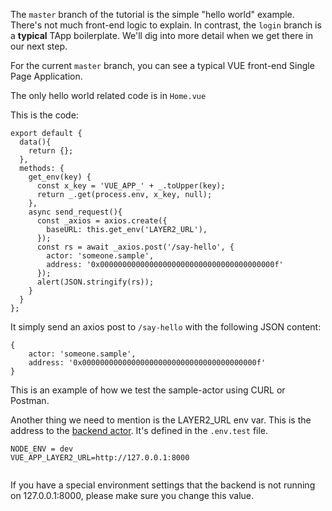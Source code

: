 The `master` branch of the tutorial is the simple "hello world" example. There's not much front-end logic to explain. In contrast, the `login` branch is a  **typical** TApp boilerplate. We'll dig into more detail when we get there in our next step.

For the current `master` branch, you can see a typical VUE front-end Single Page Application. 

The only hello world related code is in `Home.vue`

This is the code:

```
export default {
  data(){
    return {};
  },
  methods: {
    get_env(key) {
      const x_key = 'VUE_APP_' + _.toUpper(key);
      return _.get(process.env, x_key, null);
    },
    async send_request(){
      const _axios = axios.create({
        baseURL: this.get_env('LAYER2_URL'),
      });
      const rs = await _axios.post('/say-hello', {
        actor: 'someone.sample',
        address: '0x000000000000000000000000000000000000000f'
      });
      alert(JSON.stringify(rs));
    }
  }
};
```

It simply send an axios post to `/say-hello` with the following JSON content:

```
{
    actor: 'someone.sample',
    address: '0x000000000000000000000000000000000000000f'
}
```

This is an example of how we test the sample-actor using CURL or Postman.

Another thing we need to mention is the LAYER2_URL env var. This is the address to the [backend actor](../z_glossary/back_end_actor.md). It's defined in the `.env.test` file.

```
NODE_ENV = dev
VUE_APP_LAYER2_URL=http://127.0.0.1:8000


```

If you have a special environment settings that the backend is not running on 127.0.0.1:8000, please make sure you change this value. 

